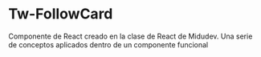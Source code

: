 # Tw-FollowCard
Componente de React creado en la clase de React de Midudev. Una serie de conceptos aplicados dentro de un componente funcional
